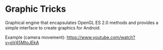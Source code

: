 # Graphic Tricks
Graphical engine that encapsulates OpenGL ES 2.0 methods and provides a simple interface to create graphics for Android.

Example (camera movement): 
https://www.youtube.com/watch?v=pV45MtoJEkA
